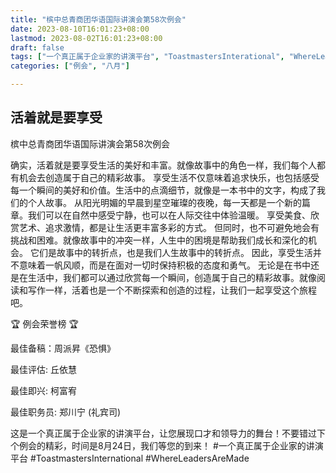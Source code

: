 ```yaml
---
title: "槟中总青商团华语国际讲演会第58次例会"
date: 2023-08-10T16:01:23+08:00
lastmod: 2023-08-02T16:01:23+08:00
draft: false
tags: ["一个真正属于企业家的讲演平台", "ToastmastersInterational", "WhereLeadersAreMade", "周派昇", "丘依慧", "柯富宥","郑川宁"]
categories: ["例会", "八月"]

---
```

 
## 活着就是要享受

槟中总青商团华语国际讲演会第58次例会

确实，活着就是要享受生活的美好和丰富。就像故事中的角色一样，我们每个人都有机会去创造属于自己的精彩故事。
享受生活不仅意味着追求快乐，也包括感受每一个瞬间的美好和价值。生活中的点滴细节，就像是一本书中的文字，构成了我们的个人故事。
从阳光明媚的早晨到星空璀璨的夜晚，每一天都是一个新的篇章。我们可以在自然中感受宁静，也可以在人际交往中体验温暖。
享受美食、欣赏艺术、追求激情，都是让生活更丰富多彩的方式。
但同时，也不可避免地会有挑战和困难。就像故事中的冲突一样，人生中的困境是帮助我们成长和深化的机会。
它们是故事中的转折点，也是我们人生故事中的转折点。
因此，享受生活并不意味着一帆风顺，而是在面对一切时保持积极的态度和勇气。
无论是在书中还是在生活中，我们都可以通过欣赏每一个瞬间，创造属于自己的精彩故事。就像阅读和写作一样，活着也是一个不断探索和创造的过程，让我们一起享受这个旅程吧。

🏆 例会荣誉榜 🏆

最佳备稿：周派昇《恐惧》

最佳评估: 丘依慧

最佳即兴: 柯富宥

最佳职务员: 郑川宁 (礼宾司)

这是一个真正属于企业家的讲演平台，让您展现口才和领导力的舞台！不要错过下个例会的精彩，时间是8月24日，我们等您的到来！
#一个真正属于企业家的讲演平台
#ToastmastersInternational
#WhereLeadersAreMade
